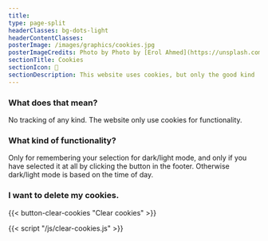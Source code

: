 ```yaml
---
title:
type: page-split
headerClasses: bg-dots-light
headerContentClasses:
posterImage: /images/graphics/cookies.jpg
posterImageCredits: Photo by Photo by [Erol Ahmed](https://unsplash.com/@erol)
sectionTitle: Cookies
sectionIcon: 🍪
sectionDescription: This website uses cookies, but only the good kind :)
---
```


### What does that mean?

No tracking of any kind. The website only use cookies for functionality.

### What kind of functionality?

Only for remembering your selection for dark/light mode, and only if you have selected it at all by clicking the button in the footer. Otherwise dark/light mode is based on the time of day.

### I want to delete my cookies.

{{< button-clear-cookies "Clear cookies" >}}

{{< script "/js/clear-cookies.js" >}}
